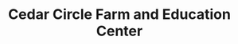 ---
title: "Cedar Circle Farm and Education Center"
url: /east-thetford/cedar-circle-farm-and-education-center/
shop: farm
---